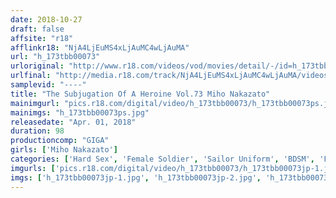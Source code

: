 ```yaml
---
date: 2018-10-27
draft: false
affsite: "r18"
afflinkr18: "NjA4LjEuMS4xLjAuMC4wLjAuMA"
url: "h_173tbb00073"
urloriginal: "http://www.r18.com/videos/vod/movies/detail/-/id=h_173tbb00073"
urlfinal: "http://media.r18.com/track/NjA4LjEuMS4xLjAuMC4wLjAuMA/videos/vod/movies/detail/-/id=h_173tbb00073"
samplevid: "----"
title: "The Subjugation Of A Heroine Vol.73 Miho Nakazato"
mainimgurl: "pics.r18.com/digital/video/h_173tbb00073/h_173tbb00073ps.jpg"
mainimgs: "h_173tbb00073ps.jpg"
releasedate: "Apr. 01, 2018"
duration: 98
productioncomp: "GIGA"
girls: ['Miho Nakazato']
categories: ['Hard Sex', 'Female Soldier', 'Sailor Uniform', 'BDSM', 'Featured Actress', 'Special Effects', 'Deep Throat']
imgurls: ['pics.r18.com/digital/video/h_173tbb00073/h_173tbb00073jp-1.jpg', 'pics.r18.com/digital/video/h_173tbb00073/h_173tbb00073jp-2.jpg', 'pics.r18.com/digital/video/h_173tbb00073/h_173tbb00073jp-3.jpg', 'pics.r18.com/digital/video/h_173tbb00073/h_173tbb00073jp-4.jpg', 'pics.r18.com/digital/video/h_173tbb00073/h_173tbb00073jp-5.jpg', 'pics.r18.com/digital/video/h_173tbb00073/h_173tbb00073jp-6.jpg', 'pics.r18.com/digital/video/h_173tbb00073/h_173tbb00073jp-7.jpg', 'pics.r18.com/digital/video/h_173tbb00073/h_173tbb00073jp-8.jpg', 'pics.r18.com/digital/video/h_173tbb00073/h_173tbb00073jp-9.jpg', 'pics.r18.com/digital/video/h_173tbb00073/h_173tbb00073jp-10.jpg', 'pics.r18.com/digital/video/h_173tbb00073/h_173tbb00073jp-11.jpg', 'pics.r18.com/digital/video/h_173tbb00073/h_173tbb00073jp-12.jpg', 'pics.r18.com/digital/video/h_173tbb00073/h_173tbb00073jp-13.jpg', 'pics.r18.com/digital/video/h_173tbb00073/h_173tbb00073jp-14.jpg', 'pics.r18.com/digital/video/h_173tbb00073/h_173tbb00073jp-15.jpg', 'pics.r18.com/digital/video/h_173tbb00073/h_173tbb00073jp-16.jpg', 'pics.r18.com/digital/video/h_173tbb00073/h_173tbb00073jp-17.jpg', 'pics.r18.com/digital/video/h_173tbb00073/h_173tbb00073jp-18.jpg', 'pics.r18.com/digital/video/h_173tbb00073/h_173tbb00073jp-19.jpg', 'pics.r18.com/digital/video/h_173tbb00073/h_173tbb00073jp-20.jpg']
imgs: ['h_173tbb00073jp-1.jpg', 'h_173tbb00073jp-2.jpg', 'h_173tbb00073jp-3.jpg', 'h_173tbb00073jp-4.jpg', 'h_173tbb00073jp-5.jpg', 'h_173tbb00073jp-6.jpg', 'h_173tbb00073jp-7.jpg', 'h_173tbb00073jp-8.jpg', 'h_173tbb00073jp-9.jpg', 'h_173tbb00073jp-10.jpg', 'h_173tbb00073jp-11.jpg', 'h_173tbb00073jp-12.jpg', 'h_173tbb00073jp-13.jpg', 'h_173tbb00073jp-14.jpg', 'h_173tbb00073jp-15.jpg', 'h_173tbb00073jp-16.jpg', 'h_173tbb00073jp-17.jpg', 'h_173tbb00073jp-18.jpg', 'h_173tbb00073jp-19.jpg', 'h_173tbb00073jp-20.jpg']
---
```

